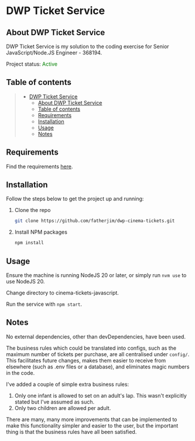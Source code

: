 # DWP Ticket Service

## About DWP Ticket Service

DWP Ticket Service is my solution to the coding exercise for Senior JavaScript/Node.JS Engineer - 368194.

Project status: <span style="color:green">Active</span>

## Table of contents

> -   [DWP Ticket Service](#dwp-ticket-service)
>     -   [About DWP Ticket Service](#about-dwp-ticket-service)
>     -   [Table of contents](#table-of-contents)
>     -   [Requirements](#requirements)
>     -   [Installation](#installation)
>     -   [Usage](#usage)
>     -   [Notes](#notes)

## Requirements

 Find the requirements [here](./requirements.md).

## Installation

Follow the steps below to get the project up and running:

1. Clone the repo
    ```sh
    git clone https://github.com/fatherjim/dwp-cinema-tickets.git
    ```
2. Install NPM packages
    ```sh
    npm install
    ```

## Usage

Ensure the machine is running NodeJS 20 or later, or simply run ```nvm use``` to use NodeJS 20.

Change directory to cinema-tickets-javascript.

Run the service with ```npm start```.

## Notes

No external dependencies, other than devDependencies, have been used.

The business rules which could be translated into configs, such as the maximum number of tickets per purchase, are all centralised under ```config/```.
This facilitates future changes, makes them easier to receive from elsewhere (such as .env files or a database), and eliminates magic numbers in the code.

I've added a couple of simple extra business rules:
1. Only one infant is allowed to set on an adult's lap. This wasn't explicitly stated but I've assumed as such.
2. Only two children are allowed per adult.

There are many, many more improvements that can be implemented to make this functionality simpler and easier to the user, but the important thing is that the business rules have all been satisfied.
